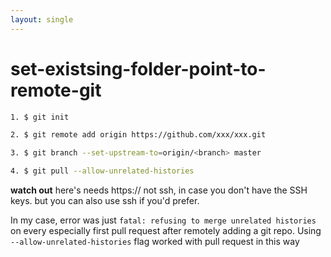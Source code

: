 ```yaml
---
layout: single
---
```


# set-existsing-folder-point-to-remote-git

``` bash
1. $ git init

2. $ git remote add origin https://github.com/xxx/xxx.git

3. $ git branch --set-upstream-to=origin/<branch> master

4. $ git pull --allow-unrelated-histories
```
**watch out** here's needs https:// not ssh, in case you don't have the SSH keys. but you can also use ssh if you'd prefer.

In my case, error was just `fatal: refusing to merge unrelated histories` on every especially first pull request after remotely adding a git repo.
Using `--allow-unrelated-histories` flag worked with pull request in this way
